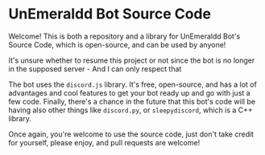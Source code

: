 # UnEmeraldd Bot Source Code

Welcome! This is both a repository and a library for UnEmeraldd Bot's Source Code, which is open-source, and can be used by anyone!

It's unsure whether to resume this project or not since the bot is no longer in the supposed server - And I can only respect that

The bot uses the `discord.js` library. It's free, open-source, and has a lot of advantages and cool features to get your bot ready up and go with just a few code. Finally, there's a chance in the future that this bot's code will be having also other things like `discord.py`, or `sleepydiscord`, which is a C++ library.

Once again, you're welcome to use the source code, just don't take credit for yourself, please enjoy, and pull requests are welcome!
